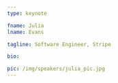 ```yaml
---
type: keynote

fname: Julia 
lname: Evans 

tagline: Software Engineer, Stripe

bio:

pic: /img/speakers/julia_pic.jpg
---
```

